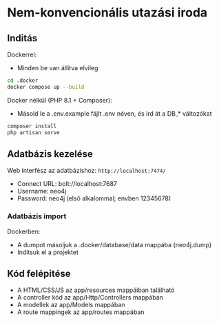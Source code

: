 # Nem-konvencionális utazási iroda

## Inditás
Dockerrel:
* Minden be van állitva elvileg
```bash
cd .docker
docker compose up --build
```
Docker nélkül (PHP 8.1 + Composer):
* Másold le a .env.example fájlt .env néven, és ird át a DB_* változókat
```bash
composer install
php artisan serve
```

## Adatbázis kezelése
Web interfész az adatbázishoz: `http://localhost:7474/`

* Connect URL: bolt://localhost:7687
* Username: neo4j
* Password: neo4j (első alkalommal; envben 12345678)

### Adatbázis import
Dockerben:
* A dumpot másoljuk a .docker/database/data mappába (neo4j.dump)
* Inditsuk el a projektet

## Kód felépitése
* A HTML/CSS/JS az app/resources mappáiban található
* A controller kód az app/Http/Controllers mappában
* A modellek az app/Models mappában
* A route mappingek az app/routes mappában
